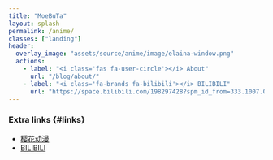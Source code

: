 ```yaml
---
title: "MoeBuTa"
layout: splash
permalink: /anime/
classes: ["landing"]
header:
  overlay_image: "assets/source/anime/image/elaina-window.png"
  actions:
    - label: "<i class='fas fa-user-circle'></i> About"
      url: "/blog/about/"
    - label: "<i class='fa-brands fa-bilibili'></i> BILIBILI"
      url: "https://space.bilibili.com/198297428?spm_id_from=333.1007.0.0/"
---
```


### Extra links {#links}

- [樱花动漫](https://www.yhdmz.org/)
- [BILIBILI](https://space.bilibili.com/)


[//]: # (- And [<i class="fas fa-fw fa-globe-americas"></i> my friends' websites]&#40;{{ "/friends/" | relative_url }}&#41;.)

